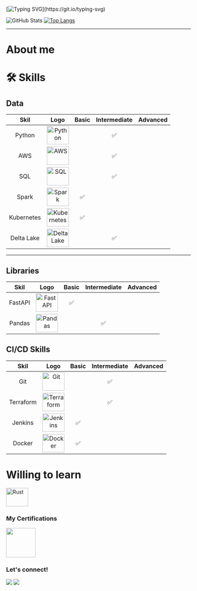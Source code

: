 [![Typing SVG](https://readme-typing-svg.herokuapp.com/?color=0000FF&size=30&center=true&vCenter=true&duration=2500&width=1000&lines=Hi!+:%29;My+name+is+Artur;Welcome!)](https://git.io/typing-svg)
 
![GitHub Stats](https://github-readme-stats.vercel.app/api?username=Turzzzin&show_icons=true&theme=dark)
[![Top Langs](https://github-readme-stats.vercel.app/api/top-langs/?username=Turzzzin&theme=dark)](https://github.com/Turzzzin/github-readme-stats)
***
# About me


# 🛠 Skills
## Data
| Skil | Logo | Basic | Intermediate | Advanced |
|:----:|:----:|:-----:|:------------:|:--------:|
| Python | <img align="center" alt="Python" height="50" width="60" src="https://cdn.jsdelivr.net/gh/devicons/devicon/icons/python/python-original.svg"> |  | ✅ |
| AWS | <img align="center" alt="AWS" height="50" width="60" src="https://cdn.jsdelivr.net/gh/devicons/devicon/icons/amazonwebservices/amazonwebservices-original-wordmark.svg"> |  | ✅ |
| SQL | <img align="center" alt="SQL" height="50" width="60" src="https://cdn.jsdelivr.net/gh/devicons/devicon/icons/azuresqldatabase/azuresqldatabase-original.svg"> |  | ✅ |
| Spark | <img align="center" alt="Spark" height="50" width="60"  src="https://cdn.jsdelivr.net/gh/devicons/devicon/icons/apachespark/apachespark-original.svg"> | ✅ |  |
| Kubernetes | <img align="center" alt="Kubernetes" height="50" width="60" src="https://cdn.jsdelivr.net/gh/devicons/devicon/icons/kubernetes/kubernetes-original.svg"> | ✅ |  | 
| Delta Lake | <img align="center" alt="Delta Lake" height="50" width="60" src="https://spark.apache.org/images/delta-lake-logo.png"> |  | ✅ |

***

## Libraries
| Skil | Logo | Basic | Intermediate | Advanced |
|:----:|:----:|:-----:|:------------:|:--------:|
| FastAPI | <img align="center" alt="FastAPI" height="50" width="60" src="https://cdn.jsdelivr.net/gh/devicons/devicon/icons/fastapi/fastapi-original-wordmark.svg"> | ✅ |  | 
| Pandas | <img align="center" alt="Pandas" height="50" width="60" src="https://cdn.jsdelivr.net/gh/devicons/devicon/icons/pandas/pandas-original-wordmark.svg"> |  | ✅ |

## CI/CD Skills
| Skil | Logo | Basic | Intermediate | Advanced |
|:----:|:----:|:-----:|:------------:|:--------:|
| Git | <img align="center" alt="Git" height="50" width="60" src="https://cdn.jsdelivr.net/gh/devicons/devicon/icons/git/git-original.svg"> |  | ✅ | 
| Terraform | <img align="center" alt="Terraform" height="50" width="60" src="https://cdn.jsdelivr.net/gh/devicons/devicon/icons/terraform/terraform-original.svg"> |  | ✅ |
| Jenkins | <img align="center" alt="Jenkins" height="50" width="60" src="https://cdn.jsdelivr.net/gh/devicons/devicon/icons/jenkins/jenkins-original.svg"> | ✅ |  | 
| Docker | <img align="center" alt="Docker" height="50" width="60" src="https://cdn.jsdelivr.net/gh/devicons/devicon/icons/docker/docker-original.svg"> | ✅ |  | 

# Willing to learn
<div style="display: inline_block">
 <img align="center" alt="Rust" height="50" width="60" src="https://cdn.jsdelivr.net/gh/devicons/devicon/icons/rust/rust-original.svg">
</div>


### My Certifications
  <a href="https://www.credly.com/badges/5130eb1f-b81b-43da-85a1-8933f9d67e1a/public_url"><img height="80" src="https://images.credly.com/size/340x340/images/00634f82-b07f-4bbd-a6bb-53de397fc3a6/image.png"></a>

### Let's connect!
<div style="display: inline_block">
  <a href="https://www.linkedin.com/in/arturguimaraes" target="_blank"><img src="https://img.shields.io/badge/LinkedIn-0077B5?style=for-the-badge&logo=linkedin&logoColor=white" target="_blank"></a>
  <a href = "mailto:arturguimaraes.sk8@gmail.com"><img src="https://img.shields.io/badge/-Gmail-%23333?style=for-the-badge&logo=gmail&logoColor=white" target="_blank"></a>
</div>
